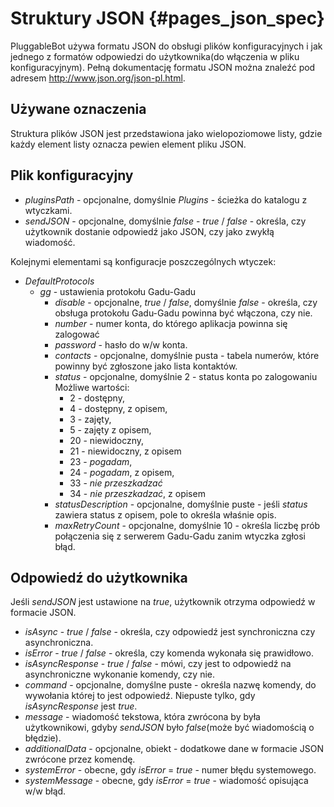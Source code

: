 Struktury JSON                                                                              {#pages_json_spec}
==============

PluggableBot używa formatu JSON do obsługi plików konfiguracyjnych i jak jednego
z formatów odpowiedzi do użytkownika(do włączenia w pliku konfiguracyjnym).
Pełną dokumentację formatu JSON można znaleźć pod adresem http://www.json.org/json-pl.html.

## Używane oznaczenia ##

Struktura plików JSON jest przedstawiona jako wielopoziomowe listy, gdzie każdy element
listy oznacza pewien element pliku JSON.

## Plik konfiguracyjny ##

- *pluginsPath* - opcjonalne, domyślnie *Plugins* - ścieżka do katalogu z wtyczkami.
- *sendJSON* - opcjonalne, domyślnie *false* - *true* / *false* - określa, czy użytkownik
  dostanie odpowiedź jako JSON, czy jako zwykłą wiadomość.

Kolejnymi elementami są konfiguracje poszczególnych wtyczek:

- *DefaultProtocols*
  * *gg* - ustawienia protokołu Gadu-Gadu
    - *disable* - opcjonalne, *true* / *false*, domyślnie *false* - określa, czy obsługa
      protokołu Gadu-Gadu powinna być włączona, czy nie.
    - *number* - numer konta, do którego aplikacja powinna się zalogować
    - *password* - hasło do w/w konta.
    - *contacts* - opcjonalne, domyślnie pusta - tabela numerów, które powinny być
      zgłoszone jako lista kontaktów.
    - *status* - opcjonalne, domyślnie 2 - status konta po zalogowaniu
      Możliwe wartości:
      * 2 - dostępny,
      * 4 - dostępny, z opisem,
      * 3 - zajęty,
      * 5 - zajęty z opisem,
      * 20 - niewidoczny,
      * 21 - niewidoczny, z opisem
      * 23 - *pogadam*,
      * 24 - *pogadam*, z opisem,
      * 33 - *nie przeszkadzać*
      * 34 - *nie przeszkadzać*, z opisem
    - *statusDescription* - opcjonalne, domyślnie puste - jeśli *status* zawiera
      status z opisem, pole to określa właśnie opis.
    - *maxRetryCount* - opcjonalne, domyślnie 10 - określa liczbę prób połączenia
      się z serwerem Gadu-Gadu zanim wtyczka zgłosi błąd.

## Odpowiedź do użytkownika ##

Jeśli *sendJSON* jest ustawione na *true*, użytkownik otrzyma odpowiedź w formacie
JSON.

- *isAsync* - *true* / *false* - określa, czy odpowiedź jest synchroniczna czy
  asynchroniczna.
- *isError* - *true* / *false* - określa, czy komenda wykonała się prawidłowo.
- *isAsyncResponse* - *true* / *false* -  mówi, czy jest to odpowiedź na asynchroniczne
  wykonanie komendy, czy nie.
- *command* - opcjonalne, domyślne puste - określa nazwę komendy, do wywołania której
  to jest odpowiedź. Niepuste tylko, gdy *isAsyncResponse* jest *true*.
- *message* - wiadomość tekstowa, która zwrócona by była użytkownikowi, gdyby
  *sendJSON* było *false*(może być wiadomością o błędzie).
- *additionalData* - opcjonalne, obiekt - dodatkowe dane w formacie JSON zwrócone
  przez komendę.
- *systemError* - obecne, gdy *isError* = *true* - numer błędu systemowego.
- *systemMessage* - obecne, gdy *isError* = *true* - wiadomość opisująca w/w błąd.
